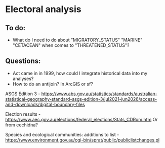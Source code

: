 # Electoral analysis

## To do:
* What do I need to do about "MIGRATORY_STATUS" "MARINE" "CETACEAN" when comes to "THREATENED_STATUS"?

## Questions:
* Act came in in 1999, how could I integrate historical data into my analyses?
* How to do an antijoin? In ArcGIS or sf?


ASGS Edition 3 - https://www.abs.gov.au/statistics/standards/australian-statistical-geography-standard-asgs-edition-3/jul2021-jun2026/access-and-downloads/digital-boundary-files

Election results - https://www.aec.gov.au/elections/federal_elections/Stats_CDRom.htm
Or from eechidna?

Species and ecological communities: additions to list - https://www.environment.gov.au/cgi-bin/sprat/public/publiclistchanges.pl